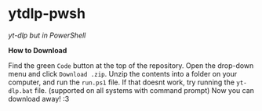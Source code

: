 # ytdlp-pwsh

*yt-dlp but in PowerShell*

**How to Download**

Find the green `Code` button at the top of the repository. Open the drop-down menu and click `Download .zip`. Unzip the contents into a folder on your computer, and run the `run.ps1` file. If that doesnt work, try running the `yt-dlp.bat` file. (supported on all systems with command prompt)
Now you can download away! :3
